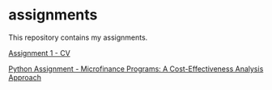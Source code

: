 # assignments
This repository contains my assignments.

[Assignment 1 - CV](https://github.com/PanagiotisAgapiou/assignments/blob/master/cv.md)




[Python Assignment - Microfinance Programs: A Cost-Effectiveness Analysis Approach](https://github.com/PanagiotisAgapiou/assignments/blob/master/Python%20Assignment/MicrocreditPrograms_Cost-EffectivenessAnalysis%20(1).ipynb)
